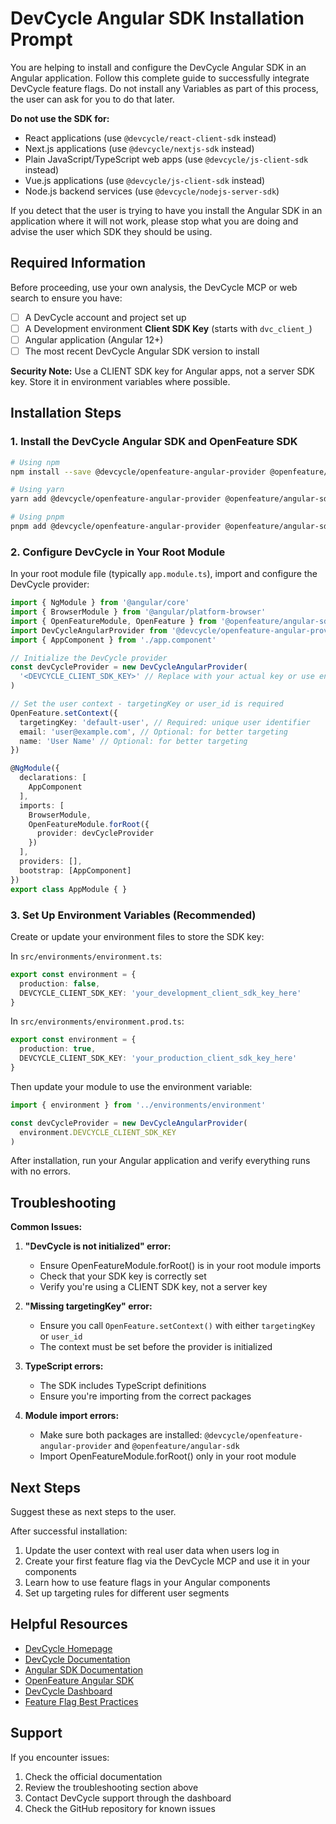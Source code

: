 # DevCycle Angular SDK Installation Prompt

You are helping to install and configure the DevCycle Angular SDK in an Angular application. Follow this complete guide to successfully integrate DevCycle feature flags. Do not install any Variables as part of this process, the user can ask for you to do that later.

**Do not use the SDK for:**

- React applications (use `@devcycle/react-client-sdk` instead)
- Next.js applications (use `@devcycle/nextjs-sdk` instead)
- Plain JavaScript/TypeScript web apps (use `@devcycle/js-client-sdk` instead)
- Vue.js applications (use `@devcycle/js-client-sdk` instead)
- Node.js backend services (use `@devcycle/nodejs-server-sdk`)

If you detect that the user is trying to have you install the Angular SDK in an application where it will not work, please stop what you are doing and advise the user which SDK they should be using.

## Required Information

Before proceeding, use your own analysis, the DevCycle MCP or web search to ensure you have:

- [ ] A DevCycle account and project set up
- [ ] A Development environment **Client SDK Key** (starts with `dvc_client_`)
- [ ] Angular application (Angular 12+)
- [ ] The most recent DevCycle Angular SDK version to install

**Security Note:** Use a CLIENT SDK key for Angular apps, not a server SDK key. Store it in environment variables where possible.

## Installation Steps

### 1. Install the DevCycle Angular SDK and OpenFeature SDK

```bash
# Using npm
npm install --save @devcycle/openfeature-angular-provider @openfeature/angular-sdk

# Using yarn
yarn add @devcycle/openfeature-angular-provider @openfeature/angular-sdk

# Using pnpm
pnpm add @devcycle/openfeature-angular-provider @openfeature/angular-sdk
```

### 2. Configure DevCycle in Your Root Module

In your root module file (typically `app.module.ts`), import and configure the DevCycle provider:

```typescript
import { NgModule } from '@angular/core'
import { BrowserModule } from '@angular/platform-browser'
import { OpenFeatureModule, OpenFeature } from '@openfeature/angular-sdk'
import DevCycleAngularProvider from '@devcycle/openfeature-angular-provider'
import { AppComponent } from './app.component'

// Initialize the DevCycle provider
const devCycleProvider = new DevCycleAngularProvider(
  '<DEVCYCLE_CLIENT_SDK_KEY>' // Replace with your actual key or use environment.DEVCYCLE_CLIENT_SDK_KEY
)

// Set the user context - targetingKey or user_id is required
OpenFeature.setContext({
  targetingKey: 'default-user', // Required: unique user identifier
  email: 'user@example.com', // Optional: for better targeting
  name: 'User Name' // Optional: for better targeting
})

@NgModule({
  declarations: [
    AppComponent
  ],
  imports: [
    BrowserModule,
    OpenFeatureModule.forRoot({
      provider: devCycleProvider
    })
  ],
  providers: [],
  bootstrap: [AppComponent]
})
export class AppModule { }
```

### 3. Set Up Environment Variables (Recommended)

Create or update your environment files to store the SDK key:

In `src/environments/environment.ts`:

```typescript
export const environment = {
  production: false,
  DEVCYCLE_CLIENT_SDK_KEY: 'your_development_client_sdk_key_here'
}
```

In `src/environments/environment.prod.ts`:

```typescript
export const environment = {
  production: true,
  DEVCYCLE_CLIENT_SDK_KEY: 'your_production_client_sdk_key_here'
}
```

Then update your module to use the environment variable:

```typescript
import { environment } from '../environments/environment'

const devCycleProvider = new DevCycleAngularProvider(
  environment.DEVCYCLE_CLIENT_SDK_KEY
)
```

After installation, run your Angular application and verify everything runs with no errors.

## Troubleshooting

**Common Issues:**

1. **"DevCycle is not initialized" error:**
   - Ensure OpenFeatureModule.forRoot() is in your root module imports
   - Check that your SDK key is correctly set
   - Verify you're using a CLIENT SDK key, not a server key

2. **"Missing targetingKey" error:**
   - Ensure you call `OpenFeature.setContext()` with either `targetingKey` or `user_id`
   - The context must be set before the provider is initialized

3. **TypeScript errors:**
   - The SDK includes TypeScript definitions
   - Ensure you're importing from the correct packages

4. **Module import errors:**
   - Make sure both packages are installed: `@devcycle/openfeature-angular-provider` and `@openfeature/angular-sdk`
   - Import OpenFeatureModule.forRoot() only in your root module

## Next Steps

Suggest these as next steps to the user.

After successful installation:

1. Update the user context with real user data when users log in
2. Create your first feature flag via the DevCycle MCP and use it in your components
3. Learn how to use feature flags in your Angular components
4. Set up targeting rules for different user segments

## Helpful Resources

- [DevCycle Homepage](https://www.devcycle.com/)
- [DevCycle Documentation](https://docs.devcycle.com/)
- [Angular SDK Documentation](https://docs.devcycle.com/sdk/client-side-sdks/angular/)
- [OpenFeature Angular SDK](https://openfeature.dev/docs/reference/technologies/client/web/angular)
- [DevCycle Dashboard](https://app.devcycle.com/)
- [Feature Flag Best Practices](https://docs.devcycle.com/best-practices/)

## Support

If you encounter issues:

1. Check the official documentation
2. Review the troubleshooting section above
3. Contact DevCycle support through the dashboard
4. Check the GitHub repository for known issues
